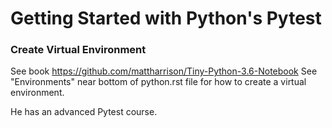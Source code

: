 # Getting Started with Python's Pytest

### Create Virtual Environment

See book https://github.com/mattharrison/Tiny-Python-3.6-Notebook
See "Environments" near bottom of python.rst file for how to create a virtual environment.

He has an advanced Pytest course.

